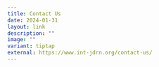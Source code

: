 ```yaml
---
title: Contact Us
date: 2024-01-31
layout: link
description: ""
image: ""
variant: tiptap
external: https://www.int-jdrn.org/contact-us/
---
```

<p></p>